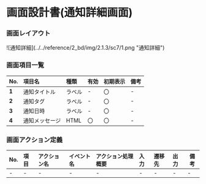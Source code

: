 # 画面設計書(通知詳細画面)

### 画面レイアウト

<span  id="images">
![通知詳細](../../reference/2_bd/img/2.1.3/sc7/1.png "通知詳細")
</span>


### 画面項目一覧
| No.  |     項目名     |  種類  | 有効 | 初期表示 | 備考 |
| :-- | :------------ | :---- | :-- | :------ | :---------------- |
| **1** | 通知タイトル | ラベル | - | 〇 | - |
| **2** | 通知タグ | ラベル | - | 〇 | - |
| **3** | 通知日時 | ラベル | - | 〇 | - |
| **4** | 通知メッセージ | HTML | 〇 | 〇 | - |

### 画面アクション定義

|No.|項目|アクション名|イベント名|アクション処理概要|入力|遷移先|出力|備考|
|:-|:-|:-|:-|:-|:-|:-|:-|---|
|-|-|-|-|-|-|-|-|-|

